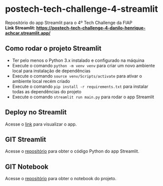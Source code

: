 # postech-tech-challenge-4-streamlit
Repositório do app Streamlit para o 4º Tech Challenge da FIAP<br/>
**Link Streamlit: https://postech-tech-challenge-4-danilo-henrique-achcar.streamlit.app/**

## Como rodar o projeto Streamlit
* Ter pelo menos o Python 3.x instalado e configurado na máquina
* Execute o comando <code>python -m venv venv</code> para criar um novo ambiente local para instalação de dependências
* Execute o comando <code>source venv/Scripts/activate</code> para ativar o ambiente local recém criado
* Execute o comando <code>pip install -r requirements.txt</code> para instalar todas as dependências do projeto
* Execute o comando <code>streamlit run main.py</code> para rodar o app Streamlit

## Deploy no Streamlit
Acesse o [link](https://postech-tech-challenge-4-danilo-henrique-achcar.streamlit.app/) para visualizar o app.

## GIT Streamlit
Acesse o [repositório](https://github.com/dhachcar/postech-tech-challenge-4-streamlit) para obter o código Python do app Streamlit.

## GIT Notebook
Acesse o [repositório](https://github.com/dhachcar/postech-tech-challenge-4) para obter o notebook do projeto.